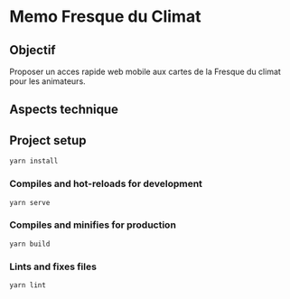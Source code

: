# Memo Fresque du Climat

## Objectif

Proposer un acces rapide web mobile aux cartes de la Fresque du climat pour les animateurs.

## Aspects technique

## Project setup
```
yarn install
```

### Compiles and hot-reloads for development
```
yarn serve
```

### Compiles and minifies for production
```
yarn build
```

### Lints and fixes files
```
yarn lint
```
